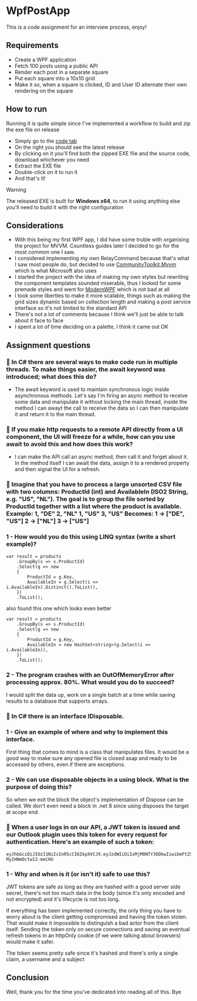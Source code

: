 # WpfPostApp
This is a code assignment for an interview process, enjoy!

## Requirements
- Create a WPF application
- Fetch 100 posts using a public API
- Render each post in a separate square
- Put each square into a 10x10 grid
- Make it so, when a square is clicked, ID and User ID alternate their own rendering on the square

## How to run
Running it is quite simple since I've implemented a workflow to build and zip the exe file on release

- Simply go to the [code tab](https://github.com/ziukristian/WpfPostApp)
- On the right you should see the latest release
- By clicking on it you'll find both the zipped EXE file and the source code, download whichever you need
- Extract the EXE file
- Double-click on it to run it
- And that's it!
> [!WARNING]
> The released EXE is built for **Windows x64**, to run it using anything else you'll need to build it with the right configuration

## Considerations
- With this being my first WPF app, I did have some truble with organising the project for MVVM. Countless guides later I decided to go for the most common one I saw. 
- I considered implementing my own RelayCommand because that's what I saw most people do, but decided to use [CommunityToolkit.Mvvm](https://learn.microsoft.com/en-us/dotnet/communitytoolkit/mvvm/) which is what Microsoft also uses
- I started the project with the idea of making my own styles but rewriting the component templates sounded miserable, thus I looked for some premade styles and went for [ModernWPF](https://github.com/Kinnara/ModernWpf) which is not bad at all
- I took some liberties to make it more scalable, things such as making the grid sizes dynamic based on collection length and making a post service interface so it's not limited to the standard API
- There's not a lot of comments because I think we'll just be able to talk about it face to face
- I spent a lot of time deciding on a palette, I think it came out OK

## Assignment questions
### &#x1F534; In C# there are several ways to make code run in multiple threads. To make things easier, the await keyword was introduced; what does this do?
- The await keyword is used to maintain synchronous logic inside asynchronous methods. Let's say I'm firing an async method to receive some data and manipulate it without locking the main thread, inside the method I can awayt the call to receive the data so I can then manipulate it and return it to the main thread.

### &#x1F534; If you make http requests to a remote API directly from a UI component, the UI will freeze for a while, how can you use await to avoid this and how does this work?
- I can make the API call an async method, then call it and forget about it. In the method itself I can await the data, assign it to a rendered property and then signal the UI for a refresh.

### &#x1F534; Imagine that you have to process a large unsorted CSV file with two columns: ProductId (int) and AvailableIn (ISO2 String, e.g. "US", "NL"). The goal is to group the file sorted by ProductId together with a list where the product is available. Example: 1, "DE" 2, "NL" 1, "US" 3, "US" Becomes: 1 -> ["DE", "US"] 2 -> ["NL"] 3 -> ["US"]
### 1 - How would you do this using LINQ syntax (write a short example)?

```
var result = products
    .GroupBy(s => s.ProductId)
    .Select(g => new
    {
        ProductId = g.Key,
        AvailableIn = g.Select(i => i.AvailableIn).Distinct().ToList(),
    })
    .ToList();
```
also found this one which looks even better
```
var result = products
    .GroupBy(s => s.ProductId)
    .Select(g => new
    {
        ProductId = g.Key,
        AvailableIn = new HashSet<string>(g.Select(i => i.AvailableIn)),
    })
    .ToList();
```
### 2 - The program crashes with an OutOfMemoryError after processing approx. 80%. What would you do to succeed?
I would split the data up, work on a single batch at a time while saving results to a database that supports arrays.

### &#x1F534; In C# there is an interface IDisposable.
### 1 - Give an example of where and why to implement this interface.
First thing that comes to mind is a class that manipulates files. It would be a good way to make sure any opened file is closed asap and ready to be accessed by others, even if there are exceptions.
### 2 - We can use disposable objects in a using block. What is the purpose of doing this?
So when we exit the block the object's implementation of Dispose can be called. We don't even need a block in .net 8 since using disposes the target at scope end.

### &#x1F534; When a user logs in on our API, a JWT token is issued and our Outlook plugin uses this token for every request for authentication. Here's an example of such a token:
```
eyJhbGciOiJIUzI1NiIsInR5cCI6IkpXVCJ9.eyJzdWIiOiIxMjM0NTY3ODkwIiwibmFtZSI6IkplcmVteSIsImFkbWluIjpmYWxzZX0.BgcLOiwBvyuisQk9yWW0q0ZSc MyIHNmDctw12-meCHU
```
### 1 - Why and when is it (or isn't it) safe to use this?
JWT tokens are safe as long as they are hashed with a good server side secret, there's not too much data in the body (since it's only encoded and not encrypted) and it's lifecycle is not too long.

If everything has been implemented correctly, the only thing you have to worry about is the client getting compromised and having the token stolen. That would make it impossible to distinguish a bad actor from the client itself.
Sending the token only on secure connections and saving an eventual refresh tokens in an httpOnly cookie (if we were talking about browsers) would make it safer.

The token seems pretty safe since it's hashed and there's only a single claim, a username and a subject

## Conclusion
Well, thank you for the time you've dedicated into reading all of this. Bye

